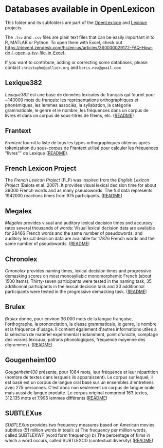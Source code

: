 # Databases available in OpenLexicon #

This folder and its subfolders are part of the [OpenLexicon](http://chrplr.github.io/openlexicon) and [Lexique](http://www.lexique.org) projects.

The `.tsv` and `.csv` files are plain text files that can be easily important in to R, MATLAB or Python. To open them with Excel, check out <https://rievent.zendesk.com/hc/en-us/articles/360000029172-FAQ-How-do-I-open-a-tsv-file-in-Excel->

If you want to contribute, adding or correcting some databases, please contact `christophe@pallier.org` and `boris.new@gmail.com`


## Lexique382 ##

_Lexique382_ est une base de données lexicales du français qui fournit pour ~140000 mots du français: les représentations orthographiques et phonémiques, les lemmes associés, la syllabation, la catégorie grammaticale, le genre et le nombre, les fréquences dans un corpus de livres et dans un corpus de sous-titres de filems, etc. ([README](Lexique382/README-Lexique.md))


## Frantext ##

_Frantext_ fournit la liste de tous les types orthographiques obtenus après tokenization du sous-corpus de Frantext utilisé pour calculer les fréquences "livres"" de Lexique ([README](Frantext/README-Frantext.md)).


## French Lexicon Project ##

The _French Lexicon Project_ (FLP) was inspired from the _English Lexicon Project_ (Balota et al. 2007). It provides visual lexical decision time for about 39000 French words and as many pseudowords. The full data represents 1942000 reactions times from 975 participants. ([README](FrenchLexiconProject/README-FrenchLexiconProject.md))

## Megalex ##

_Megalex_ provides visual and auditory lexical decision times and accuracy rates several thousands of words: Visual lexical decision data are available for 28466 French words and the same number of pseudowords, and auditory lexical decision data are available for 17876 French words and the same number of pseudowords. ([README](Megalex/README-Megalex.md))


## Chronolex ##

_Chronolex_ provides naming times, lexical decision times and progressive demasking scores on most monosyllabic monomorphemic French (about 1500 items). Thirty-seven participants were tested in the naming task, 35 additionnal participants in the lexical decision task and 33 additionnal participants were tested in the progressive demasking task. ([README](Chronolex/README-Chronolex.md))

## Brulex ##

_Brulex_ donne, pour environ 36.000 mots de la langue française, l'orthographe,
la prononciation, la classe grammaticale, le genre, le nombre et la fréquence
d'usage. Il contient également d'autres informations utiles à la sélection de
matériel expérimental (notamment, point d'unicité, comptage des voisins
lexicaux, patrons phonologiques, fréquence moyenne des digrammes).
([README](Brulex/README-Brulex.md))


## Gougenheim100 ##

_Gougenheim100_ présente, pour 1064 mots, leur fréquence et leur répartition (nombre de textes dans lesquels ils apparaissent). Le corpus sur lequel, il est basé est un corpus de langue oral basé sur un ensembles d'entretiens avec 275 personnes. C'est donc non seulement un corpus de langue orale mais aussi de langue produite. Le corpus original comprend 163 textes, 312.135 mots et 7.995 lemmes différents ([README](Gougenheim100/README-Gougenheim.md))


## SUBTLEXus ##

_SUBTLEXus_ provides two frequency measures based on American movies subtitles (51 million words in total): a) The frequency per million words, called SUBTLEXWF (word form frequency) b) The percentage of films in which a word occurs, called SUBTLEXCD (contextual diversity) ([README](SUBTLEXus/README-SUBTLEXus.md))


